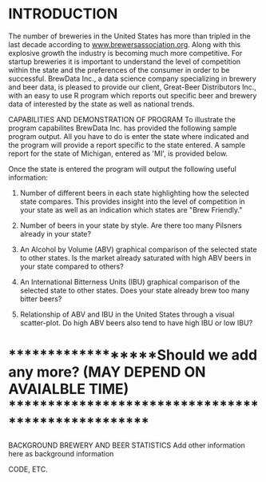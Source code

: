 INTRODUCTION
============

The number of breweries in the United States has more than tripled in
the last decade according to www.brewersassociation.org. Along with this
explosive growth the industry is becoming much more competitive. For
startup breweries it is important to understand the level of competition
within the state and the preferences of the consumer in order to be
successful. BrewData Inc., a data science company specializing in
brewery and beer data, is pleased to provide our client, Great-Beer
Distributors Inc., with an easy to use R program which reports out
specific beer and brewery data of interested by the state as well as
national trends.

CAPABILITIES AND DEMONSTRATION OF PROGRAM To illustrate the program
capabilites BrewData Inc. has provided the following sample program
output. All you have to do is enter the state where indicated and the
program will provide a report specific to the state entered. A sample
report for the state of Michigan, entered as 'MI', is provided below.

Once the state is entered the program will output the following useful
information:

1.  Number of different beers in each state highlighting how the
    selected state compares. This provides insight into the level of
    competition in your state as well as an indication which states are
    "Brew Friendly."

2.  Number of beers in your state by style. Are there too many Pilsners
    already in your state?

3.  An Alcohol by Volume (ABV) graphical comparison of the selected
    state to other states. Is the market already saturated with high ABV
    beers in your state compared to others?

4.  An International Bitterness Units (IBU) graphical comparison of the
    selected state to other states. Does your state already brew too
    many bitter beers?

5.  Relationship of ABV and IBU in the United States through a
    visual scatter-plot. Do high ABV beers also tend to have high IBU or
    low IBU?

\*\*\*\*\*\*\*\*\*\*\*\*\*\*\*\*\*\*Should we add any more? (MAY DEPEND ON AVAIALBLE TIME) \*\*\*\*\*\*\*\*\*\*\*\*\*\*\*\*\*\*\*\*\*\*\*\*\*\*\*\*\*\*\*\*\*\*\*\*\*\*\*\*\*\*\*\*\*\*\*\*\*\*
===============================================================================================================================================================================================

BACKGROUND BREWERY AND BEER STATISTICS Add other information here as
background information

CODE, ETC.
